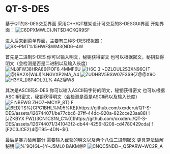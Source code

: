# QT-S-DES
基于QT的S-DES交互界面
采用C++/QT框架设计可交互的S-DESGUI界面
开始界面：
![C6DPXMWLC)JNT$D4CKQR9SF](https://github.com/xxxderui/QT-S-DES/assets/126744071/f318121e-8f07-4f79-920d-9e28ea196a52)


进入后来到菜单界面，主要有三种S-DES模拟器：
![SX~PMT%15HWF$WM3(ND6~4W](https://github.com/xxxderui/QT-S-DES/assets/126744071/5e01711d-c020-4999-a409-7f32f2ee2dca)

首先是二进制S-DES
你可以输入明文，秘钥获得密文
也可以根据密文，秘钥获得明文（会检测是否是二进制以及输入长度）
![NL8FW38HRA86@OF6_4MMF6U](https://github.com/xxxderui/QT-S-DES/assets/126744071/0de480d6-2b12-42f4-adce-e52378795a5e)
![H6C 3 ~DZLOUL2S3XN96C{T](https://github.com/xxxderui/QT-S-DES/assets/126744071/5334d534-9f49-479c-84d9-6f2d6290264f)
![@}RA2X{W4J)%NGVXP2MA_A4](https://github.com/xxxderui/QT-S-DES/assets/126744071/8b3b8142-a8b4-4ae1-9c04-f52c5ea3298d)
![ZUDHBV5RSW07F3$9{Z@@X9O](https://github.com/xxxderui/QT-S-DES/assets/126744071/ebe2b58a-861f-4ad5-927b-ceacf0058096)
![H3YX_()8P4OL({L% 4AZ@W8](https://github.com/xxxderui/QT-S-DES/assets/126744071/6e8bd1a3-58a5-4540-a1db-e7bd9cef6ead)

其次是ASCII码S-DES
你可以输入ASCII码字符的明文，秘钥获得密文
也可以根据ASCII码密文，秘钥获得明文（会检测是否是ASCII码以及输入长度）
![F NBEWG ZHO7~MCYP_8T} F](https://github.com/xxxderui/QT-S-DES/assets/126744071/1a573ac6-1251-4970-8e03-9870805d4048)
![6ED)TS%}GPG1BH`L%M)5%KE](https://github.com/xxxderui/QT-S-DES/assets/126744071/be77cbc6-27ff-44dc-920a-822cce23aa88)
![JZKBYX FW}}3CN1CS1N_C%0](https://github.com/xxxderui/QT-S-DES/assets/126744071/341043f2-db44-4256-8208-cd4780429cda)
![F2C3JCE2}4@T95~4DN`~$(L](https://github.com/xxxderui/QT-S-DES/assets/126744071/a55216ca-c072-4c52-b665-a0abda532b93)

最后是暴力破解部分
需要输入截获的明文以及两个八位二进制密文
更具算法破解秘钥
![%`9Q{GL~}Y~J5ML0 BAKM@P](https://github.com/xxxderui/QT-S-DES/assets/126744071/c78a5601-107b-4c1c-83f9-d159cb7ffd2b)
![CNQC5NDD~_Q5PARW~WC2R_A](https://github.com/xxxderui/QT-S-DES/assets/126744071/addb240a-54b3-49f0-9830-904fbc26a488)
